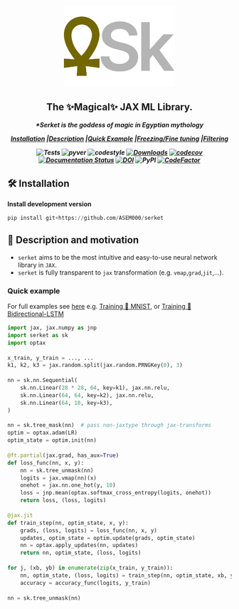 <div align="center">
<img width="250px" src="assets/logo.svg"></div>

<h2 align="center">The ✨Magical✨ JAX ML Library.</h2>
<h5 align = "center"> *Serket is the goddess of magic in Egyptian mythology

[**Installation**](#Installation)
|[**Description**](#Description)
|[**Quick Example**](#QuickExample)
|[**Freezing/Fine tuning**](#Freezing)
|[**Filtering**](#Filtering)

![Tests](https://github.com/ASEM000/serket/actions/workflows/tests.yml/badge.svg)
![pyver](https://img.shields.io/badge/python-3.7%203.8%203.9%203.10-red)
![codestyle](https://img.shields.io/badge/codestyle-black-black)
[![Downloads](https://pepy.tech/badge/serket)](https://pepy.tech/project/serket)
[![codecov](https://codecov.io/gh/ASEM000/serket/branch/main/graph/badge.svg?token=C6NXOK9EVS)](https://codecov.io/gh/ASEM000/serket)
[![Documentation Status](https://readthedocs.org/projects/serket/badge/?version=latest)](https://serket.readthedocs.io/en/latest/?badge=latest)
[![DOI](https://zenodo.org/badge/526985786.svg)](https://zenodo.org/badge/latestdoi/526985786)
![PyPI](https://img.shields.io/pypi/v/serket)
[![CodeFactor](https://www.codefactor.io/repository/github/asem000/serket/badge)](https://www.codefactor.io/repository/github/asem000/serket)

</h5>

## 🛠️ Installation<a id="Installation"></a>

**Install development version**

```python
pip install git+https://github.com/ASEM000/serket
```

## 📖 Description and motivation<a id="Description"></a>

- `serket` aims to be the most intuitive and easy-to-use neural network library in `JAX`.
- `serket` is fully transparent to `jax` transformation (e.g. `vmap`,`grad`,`jit`,...).

### Quick example

For full examples see [here](https://serket.readthedocs.io/en/latest/examples.html) e.g. [Training 🚆 MNIST](https://serket.readthedocs.io/en/latest/notebooks/mnist.html), or [Training 🚆 Bidirectional-LSTM](https://serket.readthedocs.io/en/latest/notebooks/bilstm.html)

```python
import jax, jax.numpy as jnp
import serket as sk
import optax

x_train, y_train = ..., ...
k1, k2, k3 = jax.random.split(jax.random.PRNGKey(0), 3)

nn = sk.nn.Sequential(
    sk.nn.Linear(28 * 28, 64, key=k1), jax.nn.relu,
    sk.nn.Linear(64, 64, key=k2), jax.nn.relu,
    sk.nn.Linear(64, 10, key=k3),
)

nn = sk.tree_mask(nn)  # pass non-jaxtype through jax-transforms
optim = optax.adam(LR)
optim_state = optim.init(nn)

@ft.partial(jax.grad, has_aux=True)
def loss_func(nn, x, y):
    nn = sk.tree_unmask(nn)
    logits = jax.vmap(nn)(x)
    onehot = jax.nn.one_hot(y, 10)
    loss = jnp.mean(optax.softmax_cross_entropy(logits, onehot))
    return loss, (loss, logits)

@jax.jit
def train_step(nn, optim_state, x, y):
    grads, (loss, logits) = loss_func(nn, x, y)
    updates, optim_state = optim.update(grads, optim_state)
    nn = optax.apply_updates(nn, updates)
    return nn, optim_state, (loss, logits)

for j, (xb, yb) in enumerate(zip(x_train, y_train)):
    nn, optim_state, (loss, logits) = train_step(nn, optim_state, xb, yb)
    accuracy = accuracy_func(logits, y_train)

nn = sk.tree_unmask(nn)
```